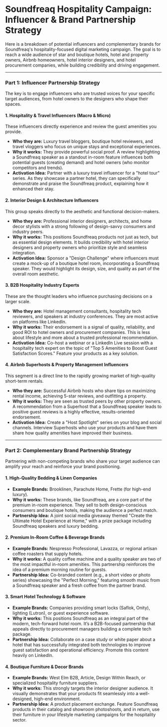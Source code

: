 # Soundfreaq Hospitality Campaign: Influencer & Brand Partnership Strategy

Here is a breakdown of potential influencers and complementary brands for Soundfreaq's hospitality-focused digital marketing campaign. The goal is to reach a wide audience of star and boutique hotels, hotel and property owners, Airbnb homeowners, hotel interior designers, and hotel procurement companies, while building credibility and driving engagement.

---

### **Part 1: Influencer Partnership Strategy**

The key is to engage influencers who are trusted voices for your specific target audiences, from hotel owners to the designers who shape their spaces.

#### **1. Hospitality & Travel Influencers (Macro & Micro)**

These influencers directly experience and review the guest amenities you provide.

*   **Who they are:** Luxury travel bloggers, boutique hotel reviewers, and travel vloggers who focus on unique stays and exceptional experiences.
*   **Why it works:** They provide powerful social proof. A review highlighting a Soundfreaq speaker as a standout in-room feature influences both potential guests (creating demand) and hotel owners (who monitor competitors and trends).
*   **Activation Idea:** Partner with a luxury travel influencer for a "hotel tour" series. As they showcase a partner hotel, they can specifically demonstrate and praise the Soundfreaq product, explaining how it enhanced their stay.

#### **2. Interior Design & Architecture Influencers**

This group speaks directly to the aesthetic and functional decision-makers.

*   **Who they are:** Professional interior designers, architects, and home decor stylists with a strong following of design-savvy consumers and industry peers.
*   **Why it works:** This positions Soundfreaq products not just as tech, but as essential design elements. It builds credibility with hotel interior designers and property owners who prioritize style and seamless integration.
*   **Activation Idea:** Sponsor a "Design Challenge" where influencers must create a mock-up of a boutique hotel room, incorporating a Soundfreaq speaker. They would highlight its design, size, and quality as part of the overall room aesthetic.

#### **3. B2B Hospitality Industry Experts**

These are the thought leaders who influence purchasing decisions on a larger scale.

*   **Who they are:** Hotel management consultants, hospitality tech reviewers, and speakers at industry conferences. They are most active on platforms like LinkedIn.
*   **Why it works:** Their endorsement is a signal of quality, reliability, and good ROI to hotel owners and procurement companies. This is less about lifestyle and more about a trusted professional recommendation.
*   **Activation Idea:** Co-host a webinar or a LinkedIn Live session with a hospitality tech expert on the topic of "Top 5 Amenities to Boost Guest Satisfaction Scores." Feature your products as a key solution.

#### **4. Airbnb Superhosts & Property Management Influencers**

This segment is a direct line to the rapidly growing market of high-quality short-term rentals.

*   **Who they are:** Successful Airbnb hosts who share tips on maximizing rental income, achieving 5-star reviews, and outfitting a property.
*   **Why it works:** They are seen as trusted peers by other property owners. A recommendation from a Superhost that a Soundfreaq speaker leads to positive guest reviews is a highly effective, results-oriented endorsement.
*   **Activation Idea:** Create a "Host Spotlight" series on your blog and social channels. Interview Superhosts who use your products and have them share how quality amenities have improved their business.

---

### **Part 2: Complementary Brand Partnership Strategy**

Partnering with non-competing brands who share your target audience can amplify your reach and reinforce your brand positioning.

#### **1. High-Quality Bedding & Linen Companies**

*   **Example Brands:** Brooklinen, Parachute Home, Frette (for high-end luxury).
*   **Why it works:** These brands, like Soundfreaq, are a core part of the premium in-room experience. They sell to both design-conscious consumers and boutique hotels, making the audience a perfect match.
*   **Partnership Idea:** A joint social media giveaway themed "Create the Ultimate Hotel Experience at Home," with a prize package including Soundfreaq speakers and luxury bedding.

#### **2. Premium In-Room Coffee & Beverage Brands**

*   **Example Brands:** Nespresso Professional, Lavazza, or regional artisan coffee roasters that supply hotels.
*   **Why it works:** A quality coffee machine and a quality speaker are two of the most impactful in-room amenities. This partnership reinforces the idea of a premium morning routine for guests.
*   **Partnership Idea:** Co-branded content (e.g., a short video or photo series) showcasing the "Perfect Morning," featuring smooth music from a Soundfreaq speaker and a fresh coffee from the partner brand.

#### **3. Smart Hotel Technology & Software**

*   **Example Brands:** Companies providing smart locks (Saflok, Onity), lighting (Lutron), or guest experience software.
*   **Why it works:** This positions Soundfreaq as an integral part of the modern, tech-forward hotel room. It’s a B2B-focused partnership that appeals directly to procurement managers building a complete tech package.
*   **Partnership Idea:** Collaborate on a case study or white paper about a hotel that has successfully integrated both technologies to improve guest satisfaction and operational efficiency. Promote this content heavily on LinkedIn.

#### **4. Boutique Furniture & Decor Brands**

*   **Example Brands:** West Elm B2B, Article, Design Within Reach, or specialized hospitality furniture suppliers.
*   **Why it works:** This strongly targets the interior designer audience. It visually demonstrates that your products fit seamlessly into a well-designed, high-end environment.
*   **Partnership Idea:** A product placement exchange. Feature Soundfreaq products in their catalog and showroom photoshoots, and in return, use their furniture in your lifestyle marketing campaigns for the hospitality sector.
